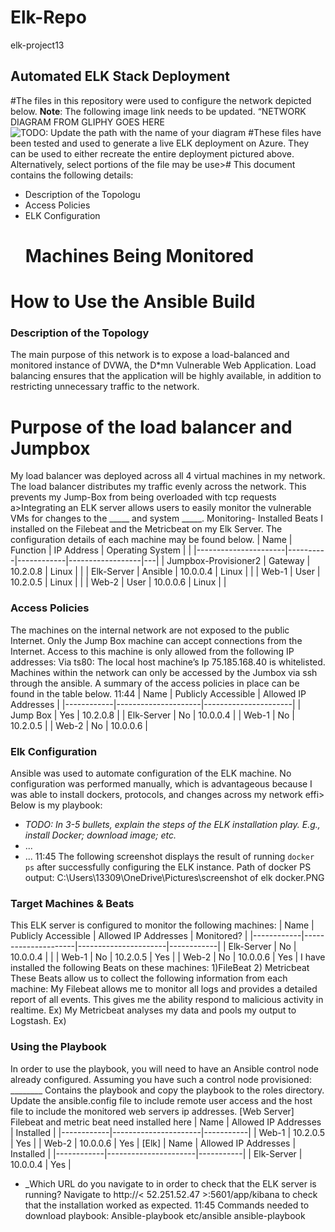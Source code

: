 # Elk-Repo
elk-project13
## Automated ELK Stack Deployment
#The files in this repository were used to configure the network depicted below.
**Note**: The following image link needs to be updated.  “NETWORK DIAGRAM FROM GLIPHY GOES HERE
![TODO: Update the path with the name of your diagram](Images/diagram_filename.png)
#These files have been tested and used to generate a live ELK deployment on Azure. They can be used to either recreate the entire deployment pictured above. Alternatively, select portions of the file may be use># This document contains the following details:
- Description of the Topologu
- Access Policies
- ELK Configuration
  # Machines Being Monitored
 # How to Use the Ansible Build
### Description of the Topology
The main purpose of this network is to expose a load-balanced and monitored instance of DVWA, the D*mn Vulnerable Web Application.
Load balancing ensures that the application will be highly available, in addition to restricting unnecessary traffic to the network.
# Purpose of the load balancer and Jumpbox
My load balancer was deployed across all 4 virtual machines in my network. The load balancer distributes my traffic evenly across the network. This prevents my Jump-Box from being overloaded with tcp requests a>Integrating an ELK server allows users to easily monitor the vulnerable VMs for changes to the _____ and system _____.
Monitoring- Installed Beats
I installed on the Filebeat and the Metricbeat on my Elk Server.
The configuration details of each machine may be found below.
| Name                 | Function | IP Address | Operating System |   |
|----------------------|----------|------------|------------------|---|
| Jumpbox-Provisioner2 | Gateway  | 10.2.0.8   | Linux            |   |
| Elk-Server           | Ansible  | 10.0.0.4   | Linux            |   |
| Web-1                | User     | 10.2.0.5   | Linux            |   |
| Web-2                | User     | 10.0.0.6   | Linux            |   |
### Access Policies
The machines on the internal network are not exposed to the public Internet.
Only the Jump Box machine can accept connections from the Internet. Access to this machine is only allowed from the following IP addresses:
Via ts80: The local host machine’s Ip 75.185.168.40 is whitelisted.
Machines within the network can only be accessed by the Jumbox via ssh through the ansible.
A summary of the access policies in place can be found in the table below.
11:44
| Name       | Publicly Accessible | Allowed IP Addresses |
|------------|---------------------|----------------------|
| Jump Box   | Yes                 | 10.2.0.8             |
| Elk-Server | No                  | 10.0.0.4             |
| Web-1      | No                  | 10.2.0.5             |
| Web-2      | No                  | 10.0.0.6             |
### Elk Configuration
Ansible was used to automate configuration of the ELK machine. No configuration was performed manually, which is advantageous because I was able to install dockers, protocols, and changes across my network effi>
Below is my playbook:
- _TODO: In 3-5 bullets, explain the steps of the ELK installation play. E.g., install Docker; download image; etc._
- ...
- ...
11:45
The following screenshot displays the result of running `docker ps` after successfully configuring the ELK instance.
Path of docker PS output:
C:\Users\13309\OneDrive\Pictures\screenshot of elk docker.PNG
### Target Machines & Beats
This ELK server is configured to monitor the following machines:
| Name       | Publicly Accessible | Allowed IP Addresses | Monitored? |
|------------|---------------------|----------------------|------------|
| Elk-Server | No                  | 10.0.0.4             |            |
| Web-1      | No                  | 10.2.0.5             | Yes        |
| Web-2      | No                  | 10.0.0.6             | Yes        |
I have installed the following Beats on these machines:
1)FileBeat
2) Metricbeat
These Beats allow us to collect the following information from each machine:
My Filebeat allows me to monitor all logs and provides a detailed report of all events. This gives me the ability respond to malicious activity in realtime.
Ex)
My Metricbeat analyses my data and pools my output to Logstash.
Ex)
### Using the Playbook
In order to use the playbook, you will need to have an Ansible control node already configured. Assuming you have such a control node provisioned:
________ Contains the playbook and copy the playbook to the roles directory.
Update the ansible.config file to include remote user access and the host file to include the monitored web servers ip addresses.
[Web Server]
Filebeat and metric beat need installed here
| Name       | Allowed IP Addresses | Installed |
|------------|----------------------|-----------|
| Web-1      | 10.2.0.5             | Yes       |
| Web-2      | 10.0.0.6             | Yes       |
[Elk]
| Name       | Allowed IP Addresses | Installed |
|------------|----------------------|-----------|
| Elk-Server | 10.0.0.4             | Yes       |
- _Which URL do you navigate to in order to check that the ELK server is running?
Navigate to http://< 52.251.52.47 >:5601/app/kibana to check that the installation worked as expected.
11:45
Commands needed to download playbook:
Ansible-playbook etc/ansible ansible-playbook
